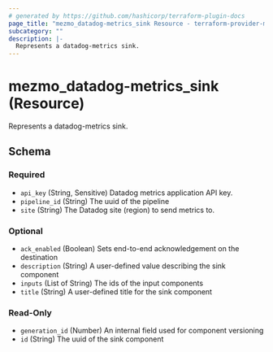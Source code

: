 ```yaml
---
# generated by https://github.com/hashicorp/terraform-plugin-docs
page_title: "mezmo_datadog-metrics_sink Resource - terraform-provider-mezmo"
subcategory: ""
description: |-
  Represents a datadog-metrics sink.
---
```


# mezmo_datadog-metrics_sink (Resource)

Represents a datadog-metrics sink.



<!-- schema generated by tfplugindocs -->
## Schema

### Required

- `api_key` (String, Sensitive) Datadog metrics application API key.
- `pipeline_id` (String) The uuid of the pipeline
- `site` (String) The Datadog site (region) to send metrics to.

### Optional

- `ack_enabled` (Boolean) Sets end-to-end acknowledgement on the destination
- `description` (String) A user-defined value describing the sink component
- `inputs` (List of String) The ids of the input components
- `title` (String) A user-defined title for the sink component

### Read-Only

- `generation_id` (Number) An internal field used for component versioning
- `id` (String) The uuid of the sink component



